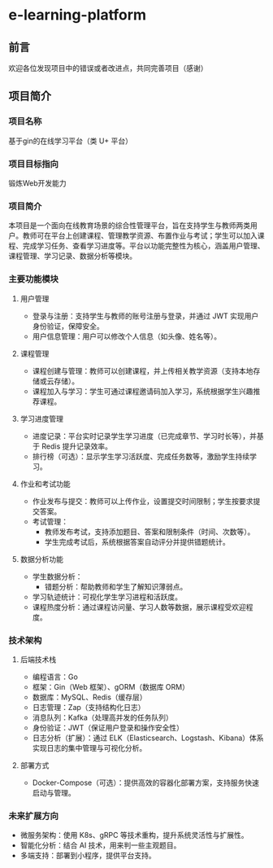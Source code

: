 # e-learning-platform
## 前言
欢迎各位发现项目中的错误或者改进点，共同完善项目（感谢）
## 项目简介
### 项目名称
基于gin的在线学习平台（类 U+ 平台）
### 项目目标指向
锻炼Web开发能力
### 项目简介

本项目是一个面向在线教育场景的综合性管理平台，旨在支持学生与教师两类用户。教师可在平台上创建课程、管理教学资源、布置作业与考试；学生可以加入课程、完成学习任务、查看学习进度等。平台以功能完整性为核心，涵盖用户管理、课程管理、学习记录、数据分析等模块。

### 主要功能模块

1. 用户管理

   * 登录与注册：支持学生与教师的账号注册与登录，并通过 JWT 实现用户身份验证，保障安全。
   * 用户信息管理：用户可以修改个人信息（如头像、姓名等）。

2. 课程管理

   * 课程创建与管理：教师可以创建课程，并上传相关教学资源（支持本地存储或云存储）。
   * 课程加入与学习：学生可通过课程邀请码加入学习，系统根据学生兴趣推荐课程。

3. 学习进度管理

   * 进度记录：平台实时记录学生学习进度（已完成章节、学习时长等），并基于 Redis 提升记录效率。
   * 排行榜（可选）：显示学生学习活跃度、完成任务数等，激励学生持续学习。

4. 作业和考试功能

   * 作业发布与提交：教师可以上传作业，设置提交时间限制；学生按要求提交答案。
   * 考试管理：
     * 教师发布考试，支持添加题目、答案和限制条件（时间、次数等）。
     * 学生完成考试后，系统根据答案自动评分并提供错题统计。

5. 数据分析功能

   * 学生数据分析：
     * 错题分析：帮助教师和学生了解知识薄弱点。
   * 学习轨迹统计：可视化学生学习进程和活跃度。
   * 课程热度分析：通过课程访问量、学习人数等数据，展示课程受欢迎程度。


### 技术架构

1. 后端技术栈

   *	编程语言：Go
   *	框架：Gin（Web 框架）、gORM（数据库 ORM）
   *	数据库：MySQL、Redis（缓存层）
   *	日志管理：Zap（支持结构化日志）
   *	消息队列：Kafka（处理高并发的任务队列）
   *	身份验证：JWT（保证用户登录和操作安全性）
   *	日志分析（扩展）：通过 ELK（Elasticsearch、Logstash、Kibana）体系实现日志的集中管理与可视化分析。

2. 部署方式

   *	Docker-Compose（可选）：提供高效的容器化部署方案，支持服务快速启动与管理。

### 未来扩展方向

* 微服务架构：使用 K8s、gRPC 等技术重构，提升系统灵活性与扩展性。
* 智能化分析：结合 AI 技术，用来判一些主观题目。
* 多端支持：部署到小程序，提供平台支持。